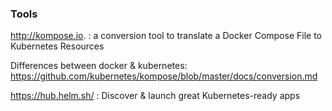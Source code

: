 ### Tools

http://kompose.io. : a conversion tool to translate a Docker Compose File to Kubernetes Resources 

Differences between docker & kubernetes: https://github.com/kubernetes/kompose/blob/master/docs/conversion.md

https://hub.helm.sh/ : Discover & launch great Kubernetes-ready apps
